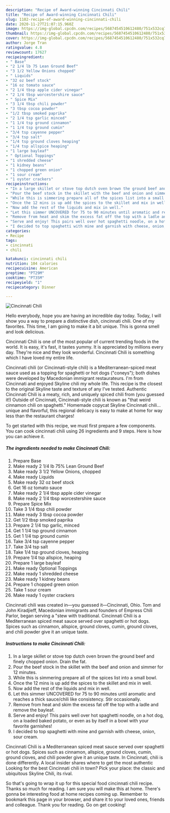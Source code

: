 ```yaml
---
description: "Recipe of Award-winning Cincinnati Chili"
title: "Recipe of Award-winning Cincinnati Chili"
slug: 1102-recipe-of-award-winning-cincinnati-chili
date: 2020-11-27T21:07:15.960Z
image: https://img-global.cpcdn.com/recipes/5687454510612480/751x532cq70/cincinnati-chili-recipe-main-photo.jpg
thumbnail: https://img-global.cpcdn.com/recipes/5687454510612480/751x532cq70/cincinnati-chili-recipe-main-photo.jpg
cover: https://img-global.cpcdn.com/recipes/5687454510612480/751x532cq70/cincinnati-chili-recipe-main-photo.jpg
author: Jorge Tran
ratingvalue: 4.8
reviewcount: 17627
recipeingredient:
- " Base"
- "2 1/4 lb 75 Lean Ground Beef"
- "3 1/2 Yellow Onions chopped"
- " Liquids"
- "32 oz beef stock"
- "16 oz tomato sauce"
- "2 1/4 tbsp apple cider vinegar"
- "2 1/4 tbsp worcestershire sauce"
- " Spice Mix"
- "3 1/4 tbsp chili powder"
- "3 tbsp cocoa powder"
- "1/2 tbsp smoked paprika"
- "2 1/4 tsp garlic minced"
- "1 1/4 tsp ground cinnamon"
- "1 1/4 tsp ground cumin"
- "3/4 tsp cayenne pepper"
- "3/4 tsp salt"
- "1/4 tsp ground cloves heaping"
- "1/4 tsp allspice heaping"
- "1 large bayleaf"
- " Optional Toppings"
- "1 shredded cheese"
- "1 kidney beans"
- "1 chopped green onion"
- "1 sour cream"
- "1 oyster crackers"
recipeinstructions:
- "In a large skillet or stove top dutch oven brown the ground beef and finely chopped onion. Drain the fat."
- "Pour the beef stock in the skillet with the beef and onion and simmer for 12 minutes."
- "While this is simmering prepare all of the spices list into a small bowl."
- "Once the 12 mins is up add the spices to the skillet and mix in well."
- "Now add the rest of the liquids and mix in well."
- "Let this simmer UNCOVERED for 75 to 90 minutes until aromatic and reaches a thick sauce/chili like consistency. Stir occasionally."
- "Remove from heat and skim the excess fat off the top with a ladle and remove the bayleaf."
- "Serve and enjoy! This pairs well over hot spaghetti noodle, on a hot dog, on a loaded baked potato, or even as by itself in a bowl with your favorite garnishes!"
- "I decided to top spaghetti with mine and garnish with cheese, onion, sour cream."
categories:
- Recipe
tags:
- cincinnati
- chili

katakunci: cincinnati chili 
nutrition: 104 calories
recipecuisine: American
preptime: "PT29M"
cooktime: "PT35M"
recipeyield: "1"
recipecategory: Dinner

---
```



![Cincinnati Chili](https://img-global.cpcdn.com/recipes/5687454510612480/751x532cq70/cincinnati-chili-recipe-main-photo.jpg)

Hello everybody, hope you are having an incredible day today. Today, I will show you a way to prepare a distinctive dish, cincinnati chili. One of my favorites. This time, I am going to make it a bit unique. This is gonna smell and look delicious.

Cincinnati Chili is one of the most popular of current trending foods in the world. It is easy, it's fast, it tastes yummy. It is appreciated by millions every day. They're nice and they look wonderful. Cincinnati Chili is something which I have loved my entire life.

Cincinnati chili (or Cincinnati-style chili) is a Mediterranean-spiced meat sauce used as a topping for spaghetti or hot dogs (&#34;coneys&#34;); both dishes were developed by Macedonian immigrant restaurateurs. I&#39;m from Cincinnati and enjoyed Skyline chili my whole life. This recipe is the closest to the original Skyline taste and texture of any I&#39;ve tested. Authentic Cincinnati Chili is a meaty, rich, and uniquely spiced chili from (you guessed it!) Outside of Cincinnati, Cincinnati-style chili is known as &#34;that weird cinnamon chili on spaghetti.&#34; Homemade copycat Skyline Cincinnati chili… unique and flavorful, this regional delicacy is easy to make at home for way less than the restaurant charges!


To get started with this recipe, we must first prepare a few components. You can cook cincinnati chili using 26 ingredients and 9 steps. Here is how you can achieve it.

<!--inarticleads1-->

##### The ingredients needed to make Cincinnati Chili:

1. Prepare  Base
1. Make ready 2 1/4 lb 75% Lean Ground Beef
1. Make ready 3 1/2 Yellow Onions, chopped
1. Make ready  Liquids
1. Make ready 32 oz beef stock
1. Get 16 oz tomato sauce
1. Make ready 2 1/4 tbsp apple cider vinegar
1. Make ready 2 1/4 tbsp worcestershire sauce
1. Prepare  Spice Mix
1. Take 3 1/4 tbsp chili powder
1. Make ready 3 tbsp cocoa powder
1. Get 1/2 tbsp smoked paprika
1. Prepare 2 1/4 tsp garlic, minced
1. Get 1 1/4 tsp ground cinnamon
1. Get 1 1/4 tsp ground cumin
1. Take 3/4 tsp cayenne pepper
1. Take 3/4 tsp salt
1. Take 1/4 tsp ground cloves, heaping
1. Prepare 1/4 tsp allspice, heaping
1. Prepare 1 large bayleaf
1. Make ready  Optional Toppings
1. Make ready 1 shredded cheese
1. Make ready 1 kidney beans
1. Prepare 1 chopped green onion
1. Take 1 sour cream
1. Make ready 1 oyster crackers


Cincinnati chili was created in—you guessed it—Cincinnati, Ohio. Tom and John Kiradjieff, Macedonian immigrants and founders of Empress Chili Parlor, began serving a &#34;stew with traditional. Cincinnati Chili is a Mediterranean spiced meat sauce served over spaghetti or hot dogs. Spices such as cinnamon, allspice, ground cloves, cumin, ground cloves, and chili powder give it an unique taste. 

<!--inarticleads2-->

##### Instructions to make Cincinnati Chili:

1. In a large skillet or stove top dutch oven brown the ground beef and finely chopped onion. Drain the fat.
1. Pour the beef stock in the skillet with the beef and onion and simmer for 12 minutes.
1. While this is simmering prepare all of the spices list into a small bowl.
1. Once the 12 mins is up add the spices to the skillet and mix in well.
1. Now add the rest of the liquids and mix in well.
1. Let this simmer UNCOVERED for 75 to 90 minutes until aromatic and reaches a thick sauce/chili like consistency. Stir occasionally.
1. Remove from heat and skim the excess fat off the top with a ladle and remove the bayleaf.
1. Serve and enjoy! This pairs well over hot spaghetti noodle, on a hot dog, on a loaded baked potato, or even as by itself in a bowl with your favorite garnishes!
1. I decided to top spaghetti with mine and garnish with cheese, onion, sour cream.


Cincinnati Chili is a Mediterranean spiced meat sauce served over spaghetti or hot dogs. Spices such as cinnamon, allspice, ground cloves, cumin, ground cloves, and chili powder give it an unique taste. In Cincinnati, chili is done differently. A local insider shares where to get the most authentic Looking for the best Cincinnati chili in town? Pick your place: the classic and ubiquitous Skyline Chili, its rival. 

So that's going to wrap it up for this special food cincinnati chili recipe. Thanks so much for reading. I am sure you will make this at home. There's gonna be interesting food at home recipes coming up. Remember to bookmark this page in your browser, and share it to your loved ones, friends and colleague. Thank you for reading. Go on get cooking!
